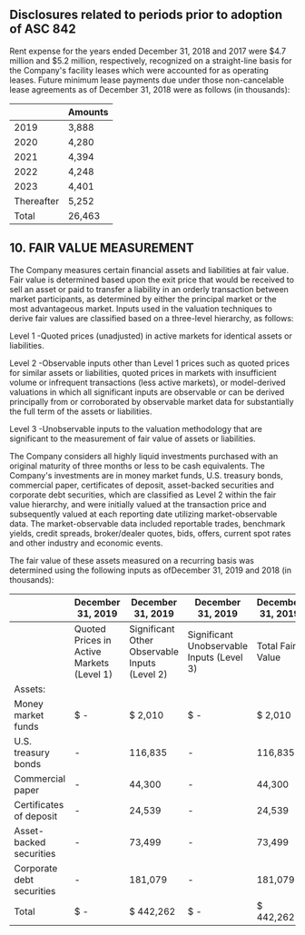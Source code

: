 ## Disclosures related to periods prior to adoption of ASC 842

Rent expense for the years ended December 31, 2018 and 2017 were $4.7 million and $5.2 million, respectively, recognized on a straight-line basis for the Company's facility leases which were accounted for as operating leases. Future minimum lease payments due under those non-cancelable lease agreements as of December 31, 2018 were as follows (in thousands):

|            | Amounts   |
|------------|-----------|
| 2019       | 3,888     |
| 2020       | 4,280     |
| 2021       | 4,394     |
| 2022       | 4,248     |
| 2023       | 4,401     |
| Thereafter | 5,252     |
| Total      | 26,463    |

## 10. FAIR VALUE MEASUREMENT

The Company measures certain financial assets and liabilities at fair value. Fair value is determined based upon the exit price that would be received to sell an asset or paid to transfer a liability in an orderly transaction between market participants, as determined by either the principal market or the most advantageous market. Inputs used in the valuation techniques to derive fair values are classified based on a three-level hierarchy, as follows:

Level 1 -Quoted prices (unadjusted) in active markets for identical assets or liabilities.

Level 2 -Observable inputs other than Level 1 prices such as quoted prices for similar assets or liabilities, quoted prices in markets with insufficient volume or infrequent transactions (less active markets), or model-derived valuations in which all significant inputs are observable or can be derived principally from or corroborated by observable market data for substantially the full term of the assets or liabilities.

Level 3 -Unobservable inputs to the valuation methodology that are significant to the measurement of fair value of assets or liabilities.

The Company considers all highly liquid investments purchased with an original maturity of three months or less to be cash equivalents. The Company's investments are in money market funds, U.S. treasury bonds, commercial paper, certificates of deposit, asset-backed securities and corporate debt securities, which are classified as Level 2 within the fair value hierarchy, and were initially valued at the transaction price and subsequently valued at each reporting date utilizing market-observable data. The market-observable data included reportable trades, benchmark yields, credit spreads, broker/dealer quotes, bids, offers, current spot rates and other industry and economic events.

The fair value of these assets measured on a recurring basis was determined using the following inputs as ofDecember 31, 2019 and 2018 (in thousands):

|                           | December 31, 2019                         | December 31, 2019                             | December 31, 2019                         | December 31, 2019   |
|---------------------------|-------------------------------------------|-----------------------------------------------|-------------------------------------------|---------------------|
|                           | Quoted Prices in Active Markets (Level 1) | Significant Other Observable Inputs (Level 2) | Significant Unobservable Inputs (Level 3) | Total Fair Value    |
| Assets:                   |                                           |                                               |                                           |                     |
| Money market funds        | $ -                                       | $ 2,010                                       | $ -                                       | $ 2,010             |
| U.S. treasury bonds       | -                                         | 116,835                                       | -                                         | 116,835             |
| Commercial paper          | -                                         | 44,300                                        | -                                         | 44,300              |
| Certificates of deposit   | -                                         | 24,539                                        | -                                         | 24,539              |
| Asset-backed securities   | -                                         | 73,499                                        | -                                         | 73,499              |
| Corporate debt securities | -                                         | 181,079                                       | -                                         | 181,079             |
| Total                     | $ -                                       | $ 442,262                                     | $ -                                       | $ 442,262           |